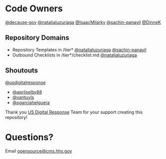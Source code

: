 # Code Owners

[@decause-gov](https://github.com/decause-gov)
[@natalialuzuriaga](https://github.com/natalialuzuriaga)
[@IsaacMilarky](https://github.com/IsaacMilarky)
[@sachin-panayil](https://github.com/sachin-panayil)
[@DinneK](https://github.com/DinneK)

## Repository Domains

- Repository Templates in /tier\* [@natalialuzuriaga](https://github.com/natalialuzuriaga) [@sachin-panayil](https://github.com/sachin-panayil)
- Outbound Checklists in /tier\*/checklist.md [@natalialuzuriaga](https://github.com/natalialuzuriaga)

## Shoutouts

[@usdigitalresponse](https://github.com/usdigitalresponse)

- [@aprilselby88](https://github.com/aprilselby88)
- [@vantuyls](https://github.com/vantuyls)
- [@sgarciahelguera](https://github.com/sgarciahelguera)

Thank you [US Digital Response](https://www.usdigitalresponse.org/) Team for your support creating this repository!

# Questions?

Email opensource@cms.hhs.gov
